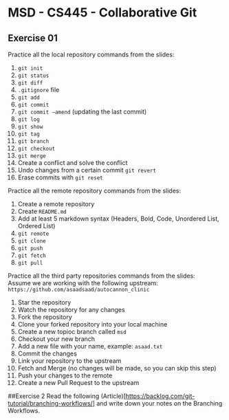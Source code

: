 # MSD - CS445 - Collaborative Git
## Exercise 01
Practice all the local repository commands from the slides:  
1. `git init`
2. `git status`
3. `git diff`
4. `.gitignore` file
5. `git add`
6. `git commit`
7. `git commit –amend` (updating the last commit)
8. `git log`
9. `git show`
10. `git tag`
11. `git branch`
12. `git checkout`
13. `git merge`
14. Create a conflict and solve the conflict
15. Undo changes from a certain commit `git revert`
16. Erase commits with `git reset`
  
Practice all the remote repository commands from the slides:  
1. Create a remote repository
2. Create `README.md`
3. Add at least 5 markdown syntax (Headers, Bold, Code, Unordered List, Ordered List)
4. `git remote`
5. `git clone`
6. `git push`
7. `git fetch`
8. `git pull`
  
Practice all the third party repositories commands from the slides:  
Assume we are working with the following upstream: `https://github.com/asaadsaad/autocannon_clinic`
1. Star the repository
2. Watch the repository for any changes
3. Fork the repository
4. Clone your forked repository into your local machine 
5. Create a new topioc branch called `msd`
6. Checkout your new branch
7. Add a new file with your name, example: `asaad.txt`
8. Commit the changes
9. Link your repository to the upstream
10. Fetch and Merge (no changes will be made, so you can skip this step)
11. Push your changes to the remote
12. Create a new Pull Request to the upstream
  
##Exercise 2
Read the following (Article)[https://backlog.com/git-tutorial/branching-workflows/] and write down your notes on the Branching Workflows. 
